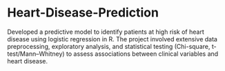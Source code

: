 # Heart-Disease-Prediction
Developed a predictive model to identify patients at high risk of heart disease using logistic regression in R. The project involved extensive data preprocessing, exploratory analysis, and statistical testing (Chi-square, t-test/Mann–Whitney) to assess associations between clinical variables and heart disease.

